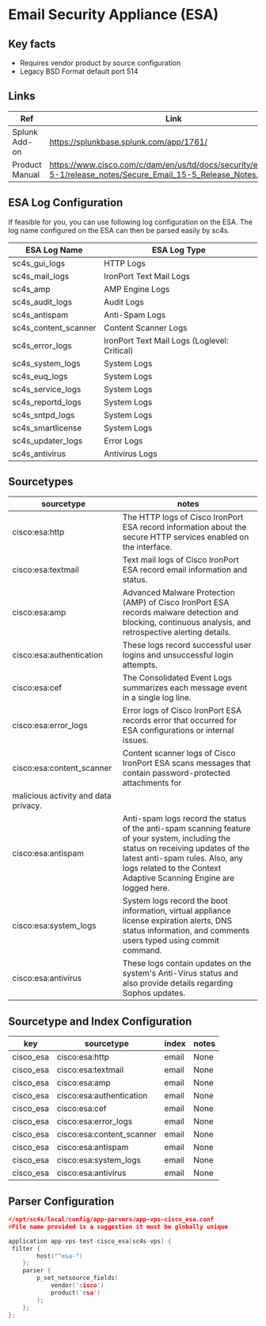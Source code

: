 # Email Security Appliance (ESA)

## Key facts

* Requires vendor product by source configuration
* Legacy BSD Format default port 514

## Links

| Ref            | Link                                                                                                    |
|----------------|---------------------------------------------------------------------------------------------------------|
| Splunk Add-on  | <https://splunkbase.splunk.com/app/1761/>                                                                |
| Product Manual | <https://www.cisco.com/c/dam/en/us/td/docs/security/esa/esa15-5-1/release_notes/Secure_Email_15-5_Release_Notes.pdf> |

## ESA Log Configuration
If feasible for you, you can use following log configuration on the ESA.
The log name configured on the ESA can then be parsed easily by sc4s.

| ESA Log Name         | ESA Log Type                                 |
|----------------------|----------------------------------------------|
| sc4s_gui_logs        | HTTP Logs                                    |
| sc4s_mail_logs       | IronPort Text Mail Logs                      |
| sc4s_amp             | AMP Engine Logs                              |
| sc4s_audit_logs      | Audit Logs                                   |
| sc4s_antispam        | Anti-Spam Logs                               |
| sc4s_content_scanner | Content Scanner Logs                         |
| sc4s_error_logs      | IronPort Text Mail Logs (Loglevel: Critical) |
| sc4s_system_logs     | System Logs                                  |
| sc4s_euq_logs        | System Logs                                  |
| sc4s_service_logs    | System Logs                                  |
| sc4s_reportd_logs    | System Logs                                  |
| sc4s_sntpd_logs      | System Logs                                  |
| sc4s_smartlicense    | System Logs                                  |
| sc4s_updater_logs    | Error Logs                                   |
| sc4s_antivirus       | Antivirus Logs                               |


## Sourcetypes

| sourcetype     | notes                                                                                                   |
|----------------|---------------------------------------------------------------------------------------------------------|
| cisco:esa:http     |  The HTTP logs of Cisco IronPort ESA record information about the secure HTTP services enabled on the interface.  |
| cisco:esa:textmail     |  Text mail logs of Cisco IronPort ESA record email information and status.  |
| cisco:esa:amp     |  Advanced Malware Protection (AMP) of Cisco IronPort ESA records malware detection and blocking, continuous analysis, and retrospective alerting details.   |
| cisco:esa:authentication     |  These logs record successful user logins and unsuccessful login attempts.   |
| cisco:esa:cef     |  The Consolidated Event Logs summarizes each message event in a single log line.  |
| cisco:esa:error_logs     |  Error logs of Cisco IronPort ESA records error that occurred for ESA configurations or internal issues.   |
| cisco:esa:content_scanner     |  Content scanner logs of Cisco IronPort ESA scans messages that contain password-protected attachments for
malicious activity and data privacy. |
| cisco:esa:antispam     |  Anti-spam logs record the status of the anti-spam scanning feature of your system, including the status on receiving updates of the latest anti-spam rules. Also, any logs related to the Context Adaptive Scanning Engine are logged here.  |
| cisco:esa:system_logs     |  System logs record the boot information, virtual appliance license expiration alerts, DNS status information, and comments users typed using commit command.  |
| cisco:esa:antivirus     |  These logs contain updates on the system's Anti-Virus status and also provide details regarding Sophos updates.  |

## Sourcetype and Index Configuration

| key            | sourcetype     | index          | notes          |
|----------------|----------------|----------------|----------------|
| cisco_esa    | cisco:esa:http    | email          | None     |
| cisco_esa    | cisco:esa:textmail    | email          | None     |
| cisco_esa    | cisco:esa:amp    | email          | None     |
| cisco_esa    | cisco:esa:authentication    | email          | None     |
| cisco_esa    | cisco:esa:cef    | email          | None     |
| cisco_esa    | cisco:esa:error_logs    | email          | None     |
| cisco_esa    | cisco:esa:content_scanner    | email          | None     |
| cisco_esa    | cisco:esa:antispam    | email          | None     |
| cisco_esa    | cisco:esa:system_logs    | email          | None     |
| cisco_esa    | cisco:esa:antivirus    | email          | None     |

## Parser Configuration

```c
#/opt/sc4s/local/config/app-parsers/app-vps-cisco_esa.conf
#File name provided is a suggestion it must be globally unique

application app-vps-test-cisco_esa[sc4s-vps] {
 filter { 
        host("^esa-")
    }; 
    parser { 
        p_set_netsource_fields(
            vendor('cisco')
            product('esa')
        ); 
    };   
};

```

